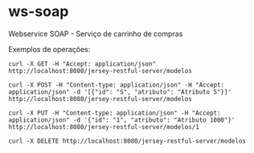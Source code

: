 # ws-soap
Webservice SOAP - Serviço de carrinho de compras

Exemplos de operações:

``` terminal
curl -X GET -H "Accept: application/json" http://localhost:8080/jersey-restful-server/modelos
```

``` terminal
curl -X POST -H "Content-type: application/json" -H "Accept: application/json" -d '[{"id": "5", "atributo": "Atributo 5"}]' http://localhost:8080/jersey-restful-server/modelos
```

``` terminal
curl -X PUT -H "Content-type: application/json" -H "Accept: application/json" -d '{"id": "1", "atributo": "Atributo 1000"}' http://localhost:8080/jersey-restful-server/modelos/1
```

``` terminal
curl -X DELETE http://localhost:8080/jersey-restful-server/modelos
```
